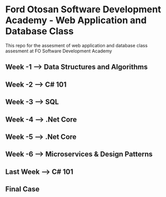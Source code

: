 # Ford Otosan Software Development Academy - Web Application and Database Class

This repo for the assesment of web application and database class assesment at FO Software Development Academy

## Week -1 --> Data Structures and Algorithms


## Week -2 --> C# 101


## Week -3 --> SQL

## Week -4 --> .Net Core

## Week -5 --> .Net Core

## Week -6 --> Microservices & Design Patterns

## Last Week  --> C# 101

## Final Case